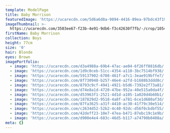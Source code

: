 ```yaml
---
template: ModelPage
title: Baby Morrison
featuredImage: 'https://ucarecdn.com/5d6a6d8a-9894-4416-89ea-97bdc43f19c5/'
imageThumbnail: >-
  https://ucarecdn.com/3503ee67-f23b-4e91-9db6-f3c42630f7fb/-/crop/1054x1262/0,0/-/preview/
firstName: Baby Morrison
collection: Boys
height: 77cm
size: '0'
hair: Blonde
eyes: Brown
imagePortfolio:
  - image: 'https://ucarecdn.com/d3a4988a-69b4-47ac-ae04-6f26ff8816db/'
  - image: 'https://ucarecdn.com/1d9c0ceb-51cc-4354-a110-3bc7514bf938/'
  - image: 'https://ucarecdn.com/59137902-6708-461f-a7c1-3eae919bffe7/'
  - image: 'https://ucarecdn.com/8f730948-b257-46e4-a2fd-b1688b3ddd8c/'
  - image: 'https://ucarecdn.com/8793c9cf-4941-4921-b5d6-7392e2f73a81/'
  - image: 'https://ucarecdn.com/d74e8a1d-4720-47be-952a-40e515a0da4f/'
  - image: 'https://ucarecdn.com/d53963f1-2521-4d1d-a105-1a020d4b60b1/'
  - image: 'https://ucarecdn.com/187829d2-9518-4a8f-a781-6ce1d680af3d/'
  - image: 'https://ucarecdn.com/87fa3625-a31f-4410-ac30-41f79c30e514/'
  - image: 'https://ucarecdn.com/c2634d52-52b2-4c40-92dc-d56f0cbdbf55/'
  - image: 'https://ucarecdn.com/42deff23-10e7-47ea-b471-87ebc19c1e9b/'
  - image: 'https://ucarecdn.com/d900e4e4-683c-46d5-b117-a74790b0408a/'
meta: {}
---
```



